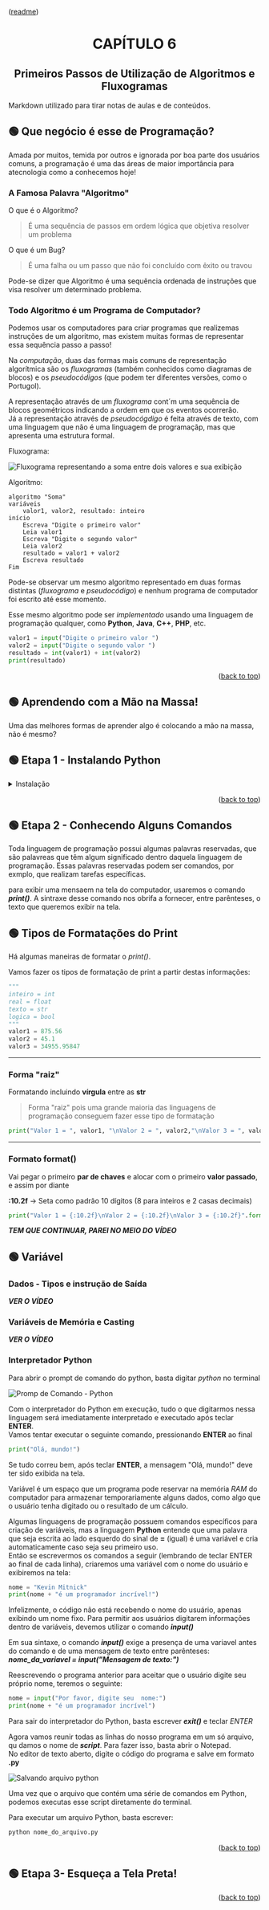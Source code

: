 <p align="left">(<a href="../../README.md">readme</a>)</p>
<div name="#readme-top">
  <h1 align=center>CAPÍTULO 6</h1>
</div>
<h2 align=center>Primeiros Passos de Utilização de Algoritmos e Fluxogramas</h2>
   
Markdown utilizado para tirar notas de aulas e de conteúdos.

## 🟢 Que negócio é esse de Programação?

Amada por muitos, temida por outros e ignorada por boa parte dos usuários comuns, a programação é uma das áreas de maior importância para atecnologia como a conhecemos hoje!

### A Famosa Palavra "Algoritmo"

O que é o Algoritmo?
>É uma sequência de passos em ordem lógica que objetiva resolver um problema

O que é um Bug?
>É uma falha ou um passo que não foi concluído com êxito ou travou

Pode-se dizer que Algoritmo é uma sequência ordenada de instruções que visa resolver um determinado problema.

### Todo Algoritmo é um Programa de Computador?

Podemos usar os computadores para criar programas que realizemas instruções de um algoritmo, mas existem muitas formas de representar essa sequência passo a passo!

Na *computação*, duas das formas mais comuns de representação algorítmica são os *fluxogramas* (também conhecidos como diagramas de blocos) e os *pseudocódigos* (que podem ter diferentes versões, como o Portugol).

A representação através de um *fluxograma* cont´m uma sequência de blocos geométricos indicando a ordem em que os eventos ocorrerão.<br> Já a representação através de *pseudocógdigo* é feita através de texto, com uma linguagem que não é uma linguagem de programaçãp, mas que apresenta uma estrutura formal.

Fluxograma:

![Fluxograma representando a soma entre dois valores e sua exibição](fluxograma.png)

Algoritmo:

~~~
algoritmo "Soma"
variáveis
    valor1, valor2, resultado: inteiro
início
    Escreva "Digite o primeiro valor"
    Leia valor1
    Escreva "Digite o segundo valor"
    Leia valor2
    resultado = valor1 + valor2
    Escreva resultado
Fim
~~~

Pode-se observar um mesmo algoritmo representado em duas formas distintas (*fluxograma* e *pseudocódigo*) e nenhum programa de computador foi escrito até esse momento.

Esse mesmo algoritmo pode ser *implementado* usando uma linguagem de programação qualquer, como **Python**, **Java**, **C++**, **PHP**, etc.

~~~python
valor1 = input("Digite o primeiro valor ")
valor2 = input("Digite o segundo valor ")
resultado = int(valor1) + int(valor2)
print(resultado)
~~~

<p align="right">(<a href="#readme-top">back to top</a>)

## 🟢 Aprendendo com a Mão na Massa!

Uma das melhores formas de aprender algo é colocando a mão na massa, não é mesmo?

## 🟢 Etapa 1 - Instalando Python

<details close>
    <summary><span>Instalação</span></summary>

1. Instalar Python ([site](https://www.python.org))

Após realizar o download da última versão, execute o instalador e ficar atento à opção de "adicionar ao path"

![GUI do Instalador Python](instaladorPythonGUI.png)

Para saber se tudo correu bem, basta abrir o terminal e inserir

~~~sh
python --version
~~~

</details>

<p align="right">(<a href="#readme-top">back to top</a>)

## 🟢 Etapa 2 - Conhecendo Alguns Comandos

Toda linguagem de programação possui algumas palavras reservadas, que são palavreas que têm algum significado dentro daquela linguagem de programação. Essas palavras reservadas podem ser comandos, por exmplo, que realizam tarefas específicas.

para exibir uma mensaem na tela do computador, usaremos o comando ***print()***. A sintraxe desse comando nos obrifa a fornecer, entre parênteses, o texto que queremos exibir na tela.

## 🟢 Tipos de Formatações do Print

Há algumas maneiras de formatar o *print()*.

Vamos fazer os tipos de formatação de print a partir destas informações:

~~~python
"""
inteiro = int
real = float
texto = str
logica = bool
"""
valor1 = 875.56
valor2 = 45.1
valor3 = 34955.95847
~~~

---

### **Forma "raiz"**

Formatando incluindo **vírgula** entre as **str**

>Forma "raiz" pois uma grande maioria das linguagens de programação conseguem fazer esse tipo de formatação

~~~python
print("Valor 1 = ", valor1, "\nValor 2 = ", valor2,"\nValor 3 = ", valor3)
~~~

---

### **Formato format()**

Vai pegar o primeiro **par de chaves** e alocar com o primeiro **valor passado**, e assim por diante

**:10.2f** -> Seta como padrão 10 dígitos (8 para inteiros e 2 casas decimais)

~~~python
print("Valor 1 = {:10.2f}\nValor 2 = {:10.2f}\nValor 3 = {:10.2f}".format(valor1, valor2, valor3))
~~~

***TEM QUE CONTINUAR, PAREI NO MEIO DO VÍDEO***

## 🟢 Variável

### Dados - Tipos e instrução de Saída

***VER O VÍDEO***

### Variáveis de Memória e Casting

***VER O VÍDEO***

### Interpretador Python

Para abrir o prompt de comando do python, basta digitar *python* no terminal

![Promp de Comando - Python](cmdPython.png)

Com o interpretador do Python em execução, tudo o que digitarmos nessa linguagem será imediatamente interpretado e executado após teclar **ENTER**.<br>Vamos tentar executar o seguinte comando, pressionando **ENTER** ao final

~~~python
print("Olá, mundo!")
~~~

Se tudo correu bem, após teclar **ENTER**, a mensagem "Olá, mundo!" deve ter sido exibida na tela.

Variável é um espaço que um programa pode reservar na memória *RAM* do computador para armazenar temporariamente alguns dados, como algo que o usuário tenha digitado ou o resultado de um cálculo.

Algumas linguagens de programação possuem comandos específicos para criação de variáveis, mas a linguagem **Python** entende que uma palavra que seja escrita ao lado esquerdo do sinal de **=** (igual) é uma variável e cria automaticamente caso seja seu primeiro uso.<br>Então se escrevermos os comandos a seguir (lembrando de teclar ENTER ao final de cada linha), criaremos uma variável com o nome do usuário e exibiremos na tela:

~~~python
nome = "Kevin Mitnick"
print(nome + "é um programador incrível!")
~~~

Infelizmente, o código não está recebendo o nome do usuário, apenas exibindo um nome fixo. Para permitir aos usuários digitarem informações dentro de variáveis, devemos utilizar o comando ***input()***

Em sua sintaxe, o comando ***input()*** exige a presença de uma variavel antes do comando e de uma mensagem de texto entre parênteses: ***nome_da_variavel = input("Mensagem de texto:")***

Reescrevendo o programa anterior para aceitar que o usuário digite seu próprio nome, teremos o seguinte:

~~~python
nome = input("Por favor, digite seu  nome:")
print(nome + "é um programador incrível")
~~~

Para sair do interpretador do Python, basta escrever ***exit()*** e teclar *ENTER*

Agora vamos reunir todas as linhas do nosso programa em um só arquivo, qu damos o nome de ***script***. Para fazer isso, basta abrir o Notepad.<br>No editor de texto aberto, digite o código do programa e salve em formato **.py**

![Salvando arquivo python](salvandoPython.png)

Uma vez que o arquivo que contém uma série de comandos em Python, podemos executas esse script diretamente do terminal.

Para executar um arquivo Python, basta escrever:

~~~sh
python nome_do_arquivo.py
~~~

<p align="right">(<a href="#readme-top">back to top</a>)

## 🟢 Etapa 3- Esqueça a Tela Preta!

<p align="right">(<a href="#readme-top">back to top</a>)